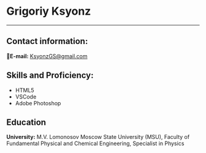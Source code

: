 # Grigoriy Ksyonz

*****

## Contact information:
:e-mail:**E-mail:** KsyonzGS@gmail.com

## Skills and Proficiency:
* HTML5
* VSCode
* Adobe Photoshop

## Education
**University:** M.V. Lomonosov Moscow State University (MSU), Faculty of Fundamental Physical and Chemical Engineering, Specialist in Physics 
